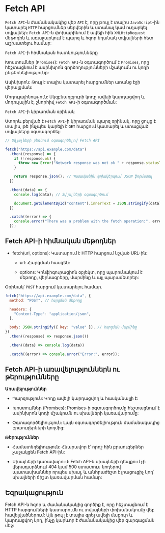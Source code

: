 # Fetch API

`Fetch API`-ն ժամանակակից վեբ `API` է, որը թույլ է տալիս `JavaScript`-ին կատարել `HTTP` հարցումներ սերվերին և ստանալ կամ ուղարկել տվյալներ: `Fetch API`-ն փոխարինում է ավելի հին `XMLHttpRequest` մեթոդին և առաջարկում է պարզ և հզոր եղանակ տվյալների հետ աշխատելու համար:

`Fetch API`-ի հիմնական հատկությունները

Խոստումներ (`Promises`): `Fetch API`-ն օգտագործում է `Promises`, որը հեշտացնում է ասինխրոն գործողությունների մշակումն ու կոդի ընթեռնելիությունը:

Ասինխրոն: Թույլ է տալիս կատարել հարցումներ առանց էջի վերալցման:

Մոդուլայինություն: Սկզբնաղբյուրի կոդը ավելի կարդացվող և մոդուլային է, շնորհիվ `Fetch API`-ի օգտագործման:

`Fetch API`-ի կիրառման օրինակ

Ստորև բերված է `Fetch API`-ի կիրառման պարզ օրինակ, որը ցույց է տալիս, թե ինչպես կարելի է `GET` հարցում կատարել և ստացված տվյալները օգտագործել:

```javascript
// Տվյալների բեռնում օգտագործելով Fetch API

fetch("https://api.example.com/data")
  .then((response) => {
    if (!response.ok) {
      throw new Error("Network response was not ok " + response.statusText);
    }

    return response.json(); // Պատասխանին փոխակերպում JSON ֆորմատով
  })

  .then((data) => {
    console.log(data); // Տվյալների օգտագործում

    document.getElementById("content").innerText = JSON.stringify(data);
  })

  .catch((error) => {
    console.error("There was a problem with the fetch operation:", error);
  });
```

## Fetch API-ի հիմնական մեթոդներ

- fetch(url, options): Կատարում է HTTP հարցում նշված URL-ին:
  
  * url: Հարցման հասցեն:
  
  * options: Կոնֆիգուրացիոն օբյեկտ, որը պարունակում է մեթոդը, վերնագրերը, մարմինը և այլ պարամետրեր:

Օրինակ՝  `POST` հարցում կատարելու համար.

```javascript
fetch("https://api.example.com/data", {
  method: "POST", // հարցման մեթոդը

  headers: {
    "Content-Type": "application/json",
  },

  body: JSON.stringify({ key: "value" }), // հարցման մարմինը
})
  .then((response) => response.json())

  .then((data) => console.log(data))

  .catch((error) => console.error("Error:", error));
```

## Fetch API-ի առավելություններն ու թերությունները

**Առավելություններ**

- Պարզություն: Կոդը ավելի կարդացվող և հասկանալլի է:

- Խոստումներ (Promises): Promises-ի օգտագործումը հեշտացնում է ասինխրոն կոդի մշակումն ու սխալների կառավարումը:

- Օգտագործելիություն: Լայն օգտագործելիություն ժամանակակից բրաուզերների կողմից:

**Թերություններ**

* Համատեղելիություն: Հնարավոր է՝ որոշ հին բրաուզերներ չաջակցեն Fetch API-ին:

* Սխալների կառավարում: Fetch API-ն սխալների դեպքում չի վերադարձնում 404 կամ 500 ստատուս կոդերով պատասխաններ որպես սխալ, և անհրաժեշտ է լրացուցիչ կոդ՝ սխալների ճիշտ կառավարման համար:

## Եզրակացություն

Fetch API-ն հզոր և ժամանակակից գործիք է, որը հեշտացնում է HTTP հարցումների կատարումն ու տվյալների փոխանակումը վեբ հավելվածներում: Այն թույլ է տալիս գրել ավելի մաքուր և կարդացվող կոդ, ինչը կարևոր է ժամանակակից վեբ զարգացման մեջ:

